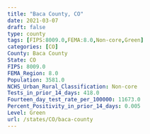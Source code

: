 ```yaml
---
title: "Baca County, CO"
date: 2021-03-07
draft: false
type: county
tags: [FIPS:8009.0,FEMA:8.0,Non-core,Green]
categories: [CO]
County: Baca County
State: CO
FIPS: 8009.0
FEMA_Region: 8.0
Population: 3581.0
NCHS_Urban_Rural_Classification: Non-core
Tests_in_prior_14_days: 418.0
Fourteen_day_test_rate_per_100000: 11673.0
Percent_Positivity_in_prior_14_days: 0.005
Level: Green
url: /states/CO/baca-county
---
```



